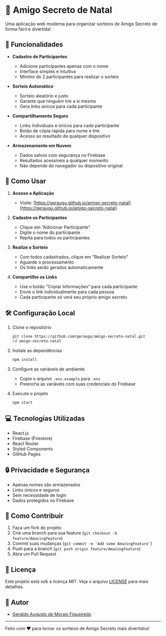 # 🎄 Amigo Secreto de Natal

Uma aplicação web moderna para organizar sorteios de Amigo Secreto de forma fácil e divertida!

## 🎯 Funcionalidades

- **Cadastro de Participantes**
  - Adicione participantes apenas com o nome
  - Interface simples e intuitiva
  - Mínimo de 2 participantes para realizar o sorteio

- **Sorteio Automático**
  - Sorteio aleatório e justo
  - Garante que ninguém tire a si mesmo
  - Gera links únicos para cada participante

- **Compartilhamento Seguro**
  - Links individuais e únicos para cada participante
  - Botão de cópia rápida para nome e link
  - Acesso ao resultado de qualquer dispositivo

- **Armazenamento em Nuvem**
  - Dados salvos com segurança no Firebase
  - Resultados acessíveis a qualquer momento
  - Não depende do navegador ou dispositivo original

## 🚀 Como Usar

1. **Acesse a Aplicação**
   - Visite: [https://geraugu.github.io/amigo-secreto-natal](https://geraugu.github.io/amigo-secreto-natal)

2. **Cadastre os Participantes**
   - Clique em "Adicionar Participante"
   - Digite o nome do participante
   - Repita para todos os participantes

3. **Realize o Sorteio**
   - Com todos cadastrados, clique em "Realizar Sorteio"
   - Aguarde o processamento
   - Os links serão gerados automaticamente

4. **Compartilhe os Links**
   - Use o botão "Copiar Informações" para cada participante
   - Envie o link individualmente para cada pessoa
   - Cada participante só verá seu próprio amigo secreto

## 🛠️ Configuração Local

1. Clone o repositório
   ```bash
   git clone https://github.com/geraugu/amigo-secreto-natal.git
   cd amigo-secreto-natal
   ```

2. Instale as dependências
   ```bash
   npm install
   ```

3. Configure as variáveis de ambiente
   - Copie o arquivo `.env.example` para `.env`
   - Preencha as variáveis com suas credenciais do Firebase

4. Execute o projeto
   ```bash
   npm start
   ```

## 💻 Tecnologias Utilizadas

- React.js
- Firebase (Firestore)
- React Router
- Styled Components
- GitHub Pages

## 🔒 Privacidade e Segurança

- Apenas nomes são armazenados
- Links únicos e seguros
- Sem necessidade de login
- Dados protegidos no Firebase

## 🤝 Como Contribuir

1. Faça um fork do projeto
2. Crie uma branch para sua feature (`git checkout -b feature/AmazingFeature`)
3. Commit suas mudanças (`git commit -m 'Add some AmazingFeature'`)
4. Push para a branch (`git push origin feature/AmazingFeature`)
5. Abra um Pull Request

## 📝 Licença

Este projeto está sob a licença MIT. Veja o arquivo [LICENSE](LICENSE) para mais detalhes.

## 👥 Autor

- [Geraldo Augusto de Morais Figueiredo](https://github.com/geraugu)

---

Feito com ❤️ para tornar os sorteios de Amigo Secreto mais divertidos!
